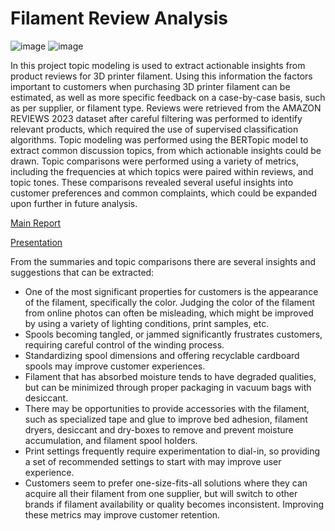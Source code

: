 # Filament Review Analysis
![image](https://github.com/user-attachments/assets/e4f868ac-58c6-4506-9009-983cb3ce5ca1)
![image](https://github.com/user-attachments/assets/062f6832-8e0a-49e2-9cb4-5717753885b8)

In this project topic modeling is used to extract actionable insights from product reviews for 3D printer filament. Using this information the factors important to customers when purchasing 3D printer filament can be estimated, as well as more specific feedback on a case-by-case basis, such as per supplier, or filament type. Reviews were retrieved from the AMAZON REVIEWS 2023 dataset after careful filtering was performed to identify relevant products, which required the use of supervised classification algorithms. Topic modeling was performed using the BERTopic model to extract common discussion topics, from which actionable insights could be drawn. Topic comparisons were performed using a variety of metrics, including the frequencies at which topics were paired within reviews, and topic tones. These comparisons revealed several useful insights into customer preferences and common complaints, which could be expanded upon further in future analysis.

[Main Report](https://github.com/nhansendev/FilamentReviewAnalysis/blob/main/FilamentReviewAnalysis.pdf)

[Presentation](https://github.com/nhansendev/FilamentReviewAnalysis/blob/main/FilamentReviewAnalysis_Presentation.pdf)

From the summaries and topic comparisons there are several insights and suggestions that can be extracted:
- One of the most significant properties for customers is the appearance of the filament, specifically the color. Judging the color of the filament from online photos can often be misleading, which might be improved by using a variety of lighting conditions, print samples, etc.
- Spools becoming tangled, or jammed significantly frustrates customers, requiring careful control of the winding process.
- Standardizing spool dimensions and offering recyclable cardboard spools may improve customer experiences.
- Filament that has absorbed moisture tends to have degraded qualities, but can be minimized through proper packaging in vacuum bags with desiccant.
- There may be opportunities to provide accessories with the filament, such as specialized tape and glue to improve bed adhesion, filament dryers, desiccant and dry-boxes to remove and prevent moisture accumulation, and filament spool holders.
- Print settings frequently require experimentation to dial-in, so providing a set of recommended settings to start with may improve user experience. 
- Customers seem to prefer one-size-fits-all solutions where they can acquire all their filament from one supplier, but will switch to other brands if filament availability or quality becomes inconsistent. Improving these metrics may improve customer retention.
